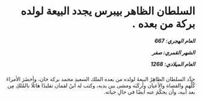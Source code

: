 <h1 dir="rtl">السلطان الظاهر بيبرس يجدد البيعة لولده بركة من بعده .</h1>

<h5 dir="rtl">العام الهجري:  667

الشهر القمري: صفر

العام الميلادي: 1268</h5>

<p dir="rtl">جدَّد السلطان الظاهِرُ البيعةَ لولده من بعده الملك السعيدِ محمد بركة خان، وأحضَرَ الأمراءَ كُلَّهم والقضاة والأعيان وأركَبَه ومشى بين يديه، وكتب له ابنُ لقمان تقليدًا هائلًا بالمُلكِ مِن بعد أبيه، وأن يحكُمَ عنه أيضًا في حالِ حياته.</p></br>
